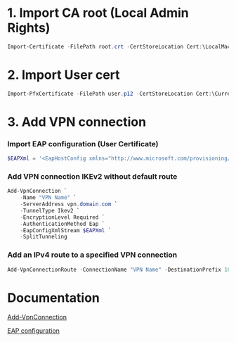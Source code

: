 # 1. Import CA root (Local Admin Rights)
```PowerShell
Import-Certificate -FilePath root.crt -CertStoreLocation Cert:\LocalMachine\Root\
```
# 2. Import User cert
```PowerShell
Import-PfxCertificate -FilePath user.p12 -CertStoreLocation Cert:\CurrentUser\My -Exportable
```
# 3. Add VPN connection
### Import EAP configuration (User Certificate)
```PowerShell
$EAPXml = '<EapHostConfig xmlns="http://www.microsoft.com/provisioning/EapHostConfig"><EapMethod><Type xmlns="http://www.microsoft.com/provisioning/EapCommon">13</Type><VendorId xmlns="http://www.microsoft.com/provisioning/EapCommon">0</VendorId><VendorType xmlns="http://www.microsoft.com/provisioning/EapCommon">0</VendorType><AuthorId xmlns="http://www.microsoft.com/provisioning/EapCommon">0</AuthorId></EapMethod><Config xmlns="http://www.microsoft.com/provisioning/EapHostConfig"><Eap xmlns="http://www.microsoft.com/provisioning/BaseEapConnectionPropertiesV1"><Type>13</Type><EapType xmlns="http://www.microsoft.com/provisioning/EapTlsConnectionPropertiesV1"><CredentialsSource><CertificateStore><SimpleCertSelection>true</SimpleCertSelection></CertificateStore></CredentialsSource><ServerValidation><DisableUserPromptForServerValidation>false</DisableUserPromptForServerValidation><ServerNames></ServerNames></ServerValidation><DifferentUsername>false</DifferentUsername><PerformServerValidation xmlns="http://www.microsoft.com/provisioning/EapTlsConnectionPropertiesV2">true</PerformServerValidation><AcceptServerName xmlns="http://www.microsoft.com/provisioning/EapTlsConnectionPropertiesV2">true</AcceptServerName></EapType></Eap></Config></EapHostConfig>'
```
### Add VPN connection IKEv2 without default route
```PowerShell
Add-VpnConnection `
    -Name "VPN Name" `
    -ServerAddress vpn.domain.com `
    -TunnelType Ikev2 `
    -EncryptionLevel Required `
    -AuthenticationMethod Eap `
    -EapConfigXmlStream $EAPXml `
    -SplitTunneling
```
### Add an IPv4 route to a specified VPN connection
```PowerShell
Add-VpnConnectionRoute -ConnectionName "VPN Name" -DestinationPrefix 10.10.10.0/24
```


# Documentation
[Add-VpnConnection](https://learn.microsoft.com/en-us/powershell/module/vpnclient/add-vpnconnection?view=windowsserver2022-ps)

[EAP configuration](https://learn.microsoft.com/en-us/windows/client-management/mdm/eap-configuration)

